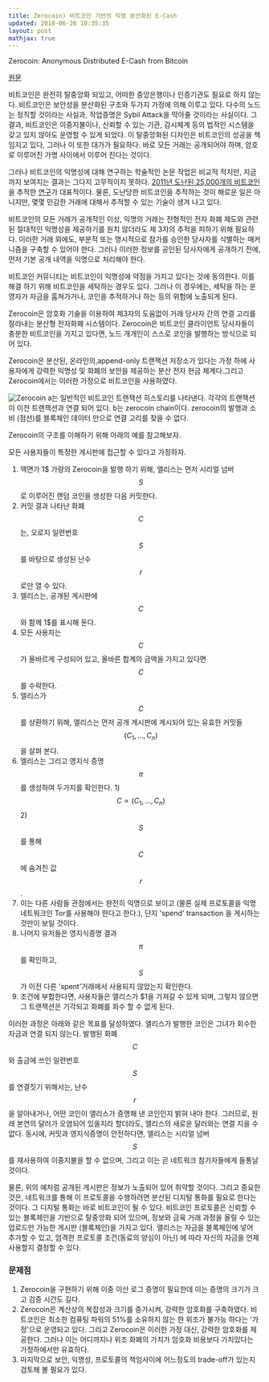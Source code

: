 ```yaml
---
title: Zerocoin) 비트코인 기반의 익명 분산화된 E-Cash
updated: 2018-06-26 10:35:35
layout: post
mathjax: true
---
```


Zerocoin: Anonymous Distributed E-Cash from Bitcoin

[원문](https://ieeexplore.ieee.org/stamp/stamp.jsp?arnumber=6547123)

비트코인은 완전히 탈중앙화 되있고, 어떠한 중앙은행이나 인증기관도 필요로 하지 않는다. 비트코인은 보안성을 분산화된 구조와 두가지 가정에 의해 이루고 있다. 다수의 노드는 정직할 것이라는 사실과, 작업증명은 Sybil Attack을 막아줄 것이라는 사실이다. 그 결과, 비트코인은 이중지불이나, 신뢰할 수 있는 기관, 감시체계 등의 법적인 시스템을 갖고 있지 않아도 운영할 수 있게 되었다. 이 탈중앙화된 디자인은 비트코인의 성공을 책임지고 있다, 그러나 이 또한 대가가 필요하다. 바로 모든 거래는 공개되어야 하며, 암호로 이루어진 가명 사이에서 이루어 진다는 것이다.

그러나 비트코인의 익명성에 대해 연구하는 학술적인 논문 작업은 비교적 적지만, 지금까지 보여지는 결과는 그다지 고무적이지 못하다. [2011년 도난된 25,000개의 비트코인](https://www.pcworld.com/article/230377/worlds_first_virtual_heist_bitcoin_user_loses_500000.html) 을 추적한 [연구](https://arxiv.org/abs/1107.4524)가 대표적이다. 물론, 도난당한 비트코인을 추적하는 것이 해로운 일은 아니지만, 몇몇 민감한 거래에 대해서 추적할 수 있는 기술이 생겨 나고 있다.

비트코인의 모든 거래가 공개적인 이상, 익명의 거래는 전형적인 전자 화폐 제도와 관련된 절대적인 익명성을 제공하기를 원치 않더라도 제 3자의 추적을 피하기 위해 필요하다. 이러한 거래 외에도, 부분적 또는 명시적으로 참가를 승인한 당사자를 식별하는 매커니즘을 구축할 수 있어야 한다. 그러나 이러한 정보를 공인된 당사자에게 공개하기 전에, 먼저 기본 공개 내역을 익명으로 처리해야 한다.

비트코인 커뮤니티는 비트코인이 익명성에 약점을 가지고 있다는 것에 동의한다. 이를 해결 하기 위해 비트코인을 세탁하는 경우도 있다. 그러나 이 경우에는, 세탁을 하는 운영자가 자금을 훔쳐가거나, 코인을 추적하거나 하는 등의 위험에 노출되게 된다.

Zerocoin은 암호화 기술을 이용하여 제3자의 도움없이 거래 당사자 간의 연결 고리를 잘라내는 분산형 전자화폐 시스템이다. Zerocoin은 비트코인 클라이언트 당사자들이 충분한 비트코인을 가지고 있다면, 노드 개개인이 스스로 코인을 발행하는 방식으로 되어 있다.

Zerocoin은 분산된, 온라인의,append-only 트랜잭션 저장소가 있다는 가정 하에 사용자에게 강력한 익명성 및 화폐의 보안을 제공하는 분산 전자 현금 체계다.그리고 Zerocoin에서는 이러한 가정으로 비트코인을 사용하였다.  

![Zerocoin](/images/2018/06/zerocoin-diagram.png)
a는 일반적인 비트코인 트랜잭션 히스토리를 나타낸다. 각각의 트랜잭션이 이전 트랜잭션과 연결 되어 있다.
b는 zerocoin chain이다. zerocoin의 발행과 소비 (점선)를 블록체인 데이터 만으로 연결 고리를 찾을 수 없다.

Zerocoin의 구조를 이해하기 위해 아래의 예를 참고해보자.

모든 사용자들이 특정한 게시판에 접근할 수 있다고 가정하자.

1. 액면가 1$ 가량의 Zerocoin을 발행 하기 위해, 엘리스는 먼저 시리얼 넘버 $$S$$로 이루어진 랜덤 코인을 생성한 다음 커밋한다.
2. 커밋 결과 나타난 화폐 $$C$$는, 오로지 일련번호 $$S$$ 를 바탕으로 생성된 난수 $$r$$로만 열 수 있다.
3. 엘리스는, 공개된 게시판에 $$C$$와 함께 1$를 표시해 둔다.
4. 모든 사용자는 $$C$$가 올바르게 구성되어 있고, 올바른 합계의 금액을 가지고 있다면 $$C$$를 수락한다.
5. 엘리스가 $$C$$를 상환하기 위해, 엘리스는 먼저 공개 게시판에 게시되어 있는 유효한 커밋들 $$(C_1, ... , C_n)$$ 을 살펴 본다.
6. 엘리스는 그리고 영지식 증명 $$\pi$$를 생성하여 두가지를 확인한다. 1) $$C \propto (C_1, ... , C_n)$$ 2) $$S$$를 통해 $$C$$에 숨겨진 값 $$r$$.
7. 이는 다른 사람들 관점에서는 완전히 익명으로 보이고 (물론 실제 프로토콜을 익명 네트워크인 Tor를 사용해야 한다고 한다.), 단지 'spend' transaction 을 게시하는 것만이 보일 것이다.
8. 나머지 유저들은 영지식증명 결과 $$\pi$$를 확인하고, $$S$$가 이전 다른 'spent'거래에서 사용되지 않았는지 확인한다.
9. 조건에 부합한다면, 사용자들은 앨리스가 $1을 가져갈 수 있게 되며, 그렇지 않으면 그 트랜잭션은 기각되고 화폐를 회수 할 수 없게 된다.

이러한 과정은 아래와 같은 목표를 달성하였다.
앨리스가 발행한 코인은 그녀가 회수한 자금과 연결 되지 않는다. 발행된 화폐 $$C$$와 출금에 쓰인 일련번호 $$S$$를 연결짓기 위해서는, 난수 $$r$$을 알아내거나, 어떤 코인이 앨리스가 증명해 낸 코인인지 밝혀 내야 한다. 그러므로, 원래 본연의 달러가 오염되어 있을지라 할더라도, 앨리스의 새로운 달러와는 연결 지을 수 없다. 동시에, 커밋과 영지식증명이 안전하다면, 앨리스는 시리얼 넘버 $$S$$를 재사용하여 이중지불을 할 수 없으며, 그리고 이는 곧 네트워크 참가자들에게 들통날 것이다.

물론, 위의 예처럼 공개된 게시판은 정보가 노출되어 있어 취약할 것이다. 그리고 중요한 것은, 네트워크를 통해 이 프로토콜을 수행하려면 분산된 디지털 통화를 필요로 한다는 것이다. 그 디지털 통화는 바로 비트코인이 될 수 있다. 비트코인 프로토콜은 신뢰할 수 있는 블록체인을 기반으로 탈중앙화 되어 있으며, 정보와 금육 거래 과정을 올릴 수 있는 업로드만 가능한 게시판 (블록체인)을 가지고 있다. 앨리스는 자금을 블록체인에 넣어 추가할 수 있고, 엄격한 프로토콜 조건(동료의 양심이 아닌) 에 따라 자신의 자금을 언제 사용할지 결정할 수 있다.


### 문제점

1. Zerocoin을 구현하기 위해 이중 이산 로그 증명이 필요한데 이는 증명의 크기가 크고 검증 시간도 길다.
2. Zerocoin은 계산상의 복잡성과 크기를 증가시켜, 강력한 암호화를 구축하였다. 비트코인은 최소한 컴퓨팅 파워의 51%를 소유하지 않는 한 위조가 불가능 하다는 '가정'으로 운영되고 있다. 그리고 Zerocoin은 이러한 가정 대신, 강력한 암호화를 제공한다. 그러나 이는 어디까지나 위조 화폐의 가치가 암호화 비용보다 가치있다는 가정하에서만 유효하다.
3. 마지막으로 보안, 익명성, 프로토콜의 책임사이에 어느정도의 trade-off가 있는지 검토해 볼 필요가 있다.
